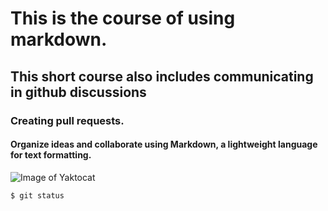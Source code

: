 # This is the course of using markdown.
## This short course also includes communicating in github discussions
### Creating pull requests.
#### Organize ideas and collaborate using Markdown, a lightweight language for text formatting.
![Image of Yaktocat](https://octodex.github.com/images/yaktocat.png)
~~~
$ git status
~~~
